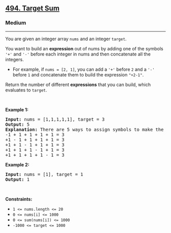 <h2><a href="https://leetcode.com/problems/target-sum/">494. Target Sum</a></h2><h3>Medium</h3><hr><div style="user-select: auto;"><p style="user-select: auto;">You are given an integer array <code style="user-select: auto;">nums</code> and an integer <code style="user-select: auto;">target</code>.</p>

<p style="user-select: auto;">You want to build an <strong style="user-select: auto;">expression</strong> out of nums by adding one of the symbols <code style="user-select: auto;">'+'</code> and <code style="user-select: auto;">'-'</code> before each integer in nums and then concatenate all the integers.</p>

<ul style="user-select: auto;">
	<li style="user-select: auto;">For example, if <code style="user-select: auto;">nums = [2, 1]</code>, you can add a <code style="user-select: auto;">'+'</code> before <code style="user-select: auto;">2</code> and a <code style="user-select: auto;">'-'</code> before <code style="user-select: auto;">1</code> and concatenate them to build the expression <code style="user-select: auto;">"+2-1"</code>.</li>
</ul>

<p style="user-select: auto;">Return the number of different <strong style="user-select: auto;">expressions</strong> that you can build, which evaluates to <code style="user-select: auto;">target</code>.</p>

<p style="user-select: auto;">&nbsp;</p>
<p style="user-select: auto;"><strong style="user-select: auto;">Example 1:</strong></p>

<pre style="user-select: auto;"><strong style="user-select: auto;">Input:</strong> nums = [1,1,1,1,1], target = 3
<strong style="user-select: auto;">Output:</strong> 5
<strong style="user-select: auto;">Explanation:</strong> There are 5 ways to assign symbols to make the sum of nums be target 3.
-1 + 1 + 1 + 1 + 1 = 3
+1 - 1 + 1 + 1 + 1 = 3
+1 + 1 - 1 + 1 + 1 = 3
+1 + 1 + 1 - 1 + 1 = 3
+1 + 1 + 1 + 1 - 1 = 3
</pre>

<p style="user-select: auto;"><strong style="user-select: auto;">Example 2:</strong></p>

<pre style="user-select: auto;"><strong style="user-select: auto;">Input:</strong> nums = [1], target = 1
<strong style="user-select: auto;">Output:</strong> 1
</pre>

<p style="user-select: auto;">&nbsp;</p>
<p style="user-select: auto;"><strong style="user-select: auto;">Constraints:</strong></p>

<ul style="user-select: auto;">
	<li style="user-select: auto;"><code style="user-select: auto;">1 &lt;= nums.length &lt;= 20</code></li>
	<li style="user-select: auto;"><code style="user-select: auto;">0 &lt;= nums[i] &lt;= 1000</code></li>
	<li style="user-select: auto;"><code style="user-select: auto;">0 &lt;= sum(nums[i]) &lt;= 1000</code></li>
	<li style="user-select: auto;"><code style="user-select: auto;">-1000 &lt;= target &lt;= 1000</code></li>
</ul>
</div>